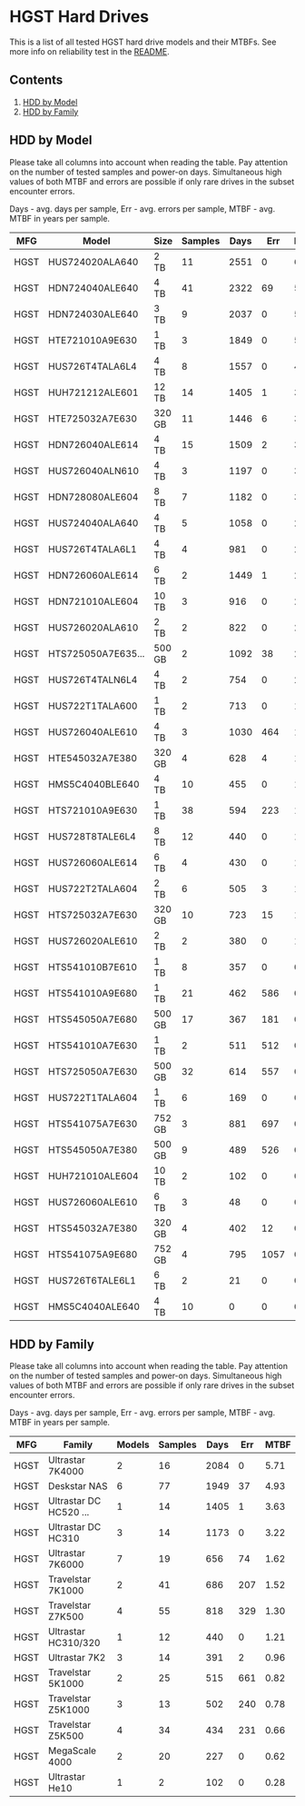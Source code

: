HGST Hard Drives
================

This is a list of all tested HGST hard drive models and their MTBFs. See more
info on reliability test in the [README](https://github.com/bsdhw/SMART).

Contents
--------

1. [ HDD by Model  ](#hdd-by-model)
2. [ HDD by Family ](#hdd-by-family)

HDD by Model
------------

Please take all columns into account when reading the table. Pay attention on the
number of tested samples and power-on days. Simultaneous high values of both MTBF
and errors are possible if only rare drives in the subset encounter errors.

Days - avg. days per sample,
Err  - avg. errors per sample,
MTBF - avg. MTBF in years per sample.

| MFG       | Model              | Size   | Samples | Days  | Err   | MTBF |
|-----------|--------------------|--------|---------|-------|-------|------|
| HGST      | HUS724020ALA640    | 2 TB   | 11      | 2551  | 0     | 6.99   |
| HGST      | HDN724040ALE640    | 4 TB   | 41      | 2322  | 69    | 5.88   |
| HGST      | HDN724030ALE640    | 3 TB   | 9       | 2037  | 0     | 5.58   |
| HGST      | HTE721010A9E630    | 1 TB   | 3       | 1849  | 0     | 5.07   |
| HGST      | HUS726T4TALA6L4    | 4 TB   | 8       | 1557  | 0     | 4.27   |
| HGST      | HUH721212ALE601    | 12 TB  | 14      | 1405  | 1     | 3.63   |
| HGST      | HTE725032A7E630    | 320 GB | 11      | 1446  | 6     | 3.55   |
| HGST      | HDN726040ALE614    | 4 TB   | 15      | 1509  | 2     | 3.51   |
| HGST      | HUS726040ALN610    | 4 TB   | 3       | 1197  | 0     | 3.28   |
| HGST      | HDN728080ALE604    | 8 TB   | 7       | 1182  | 0     | 3.24   |
| HGST      | HUS724040ALA640    | 4 TB   | 5       | 1058  | 0     | 2.90   |
| HGST      | HUS726T4TALA6L1    | 4 TB   | 4       | 981   | 0     | 2.69   |
| HGST      | HDN726060ALE614    | 6 TB   | 2       | 1449  | 1     | 2.65   |
| HGST      | HDN721010ALE604    | 10 TB  | 3       | 916   | 0     | 2.51   |
| HGST      | HUS726020ALA610    | 2 TB   | 2       | 822   | 0     | 2.25   |
| HGST      | HTS725050A7E635... | 500 GB | 2       | 1092  | 38    | 2.24   |
| HGST      | HUS726T4TALN6L4    | 4 TB   | 2       | 754   | 0     | 2.07   |
| HGST      | HUS722T1TALA600    | 1 TB   | 2       | 713   | 0     | 1.95   |
| HGST      | HUS726040ALE610    | 4 TB   | 3       | 1030  | 464   | 1.68   |
| HGST      | HTE545032A7E380    | 320 GB | 4       | 628   | 4     | 1.34   |
| HGST      | HMS5C4040BLE640    | 4 TB   | 10      | 455   | 0     | 1.25   |
| HGST      | HTS721010A9E630    | 1 TB   | 38      | 594   | 223   | 1.24   |
| HGST      | HUS728T8TALE6L4    | 8 TB   | 12      | 440   | 0     | 1.21   |
| HGST      | HUS726060ALE614    | 6 TB   | 4       | 430   | 0     | 1.18   |
| HGST      | HUS722T2TALA604    | 2 TB   | 6       | 505   | 3     | 1.13   |
| HGST      | HTS725032A7E630    | 320 GB | 10      | 723   | 15    | 1.12   |
| HGST      | HUS726020ALE610    | 2 TB   | 2       | 380   | 0     | 1.04   |
| HGST      | HTS541010B7E610    | 1 TB   | 8       | 357   | 0     | 0.98   |
| HGST      | HTS541010A9E680    | 1 TB   | 21      | 462   | 586   | 0.96   |
| HGST      | HTS545050A7E680    | 500 GB | 17      | 367   | 181   | 0.79   |
| HGST      | HTS541010A7E630    | 1 TB   | 2       | 511   | 512   | 0.54   |
| HGST      | HTS725050A7E630    | 500 GB | 32      | 614   | 557   | 0.53   |
| HGST      | HUS722T1TALA604    | 1 TB   | 6       | 169   | 0     | 0.47   |
| HGST      | HTS541075A7E630    | 752 GB | 3       | 881   | 697   | 0.42   |
| HGST      | HTS545050A7E380    | 500 GB | 9       | 489   | 526   | 0.35   |
| HGST      | HUH721010ALE604    | 10 TB  | 2       | 102   | 0     | 0.28   |
| HGST      | HUS726060ALE610    | 6 TB   | 3       | 48    | 0     | 0.13   |
| HGST      | HTS545032A7E380    | 320 GB | 4       | 402   | 12    | 0.11   |
| HGST      | HTS541075A9E680    | 752 GB | 4       | 795   | 1057  | 0.10   |
| HGST      | HUS726T6TALE6L1    | 6 TB   | 2       | 21    | 0     | 0.06   |
| HGST      | HMS5C4040ALE640    | 4 TB   | 10      | 0     | 0     | 0.00   |

HDD by Family
-------------

Please take all columns into account when reading the table. Pay attention on the
number of tested samples and power-on days. Simultaneous high values of both MTBF
and errors are possible if only rare drives in the subset encounter errors.

Days - avg. days per sample,
Err  - avg. errors per sample,
MTBF - avg. MTBF in years per sample.

| MFG       | Family                 | Models | Samples | Days  | Err   | MTBF |
|-----------|------------------------|--------|---------|-------|-------|------|
| HGST      | Ultrastar 7K4000       | 2      | 16      | 2084  | 0     | 5.71   |
| HGST      | Deskstar NAS           | 6      | 77      | 1949  | 37    | 4.93   |
| HGST      | Ultrastar DC HC520 ... | 1      | 14      | 1405  | 1     | 3.63   |
| HGST      | Ultrastar DC HC310     | 3      | 14      | 1173  | 0     | 3.22   |
| HGST      | Ultrastar 7K6000       | 7      | 19      | 656   | 74    | 1.62   |
| HGST      | Travelstar 7K1000      | 2      | 41      | 686   | 207   | 1.52   |
| HGST      | Travelstar Z7K500      | 4      | 55      | 818   | 329   | 1.30   |
| HGST      | Ultrastar HC310/320    | 1      | 12      | 440   | 0     | 1.21   |
| HGST      | Ultrastar 7K2          | 3      | 14      | 391   | 2     | 0.96   |
| HGST      | Travelstar 5K1000      | 2      | 25      | 515   | 661   | 0.82   |
| HGST      | Travelstar Z5K1000     | 3      | 13      | 502   | 240   | 0.78   |
| HGST      | Travelstar Z5K500      | 4      | 34      | 434   | 231   | 0.66   |
| HGST      | MegaScale 4000         | 2      | 20      | 227   | 0     | 0.62   |
| HGST      | Ultrastar He10         | 1      | 2       | 102   | 0     | 0.28   |
